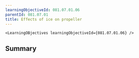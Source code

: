 ```yaml
---
learningObjectiveId: 081.07.01.06
parentId: 081.07.01
title: Effects of ice on propeller
---
```


```tsx eval
<LearningOBjectives learningObjectiveId={081.07.01.06} />
```

## Summary
